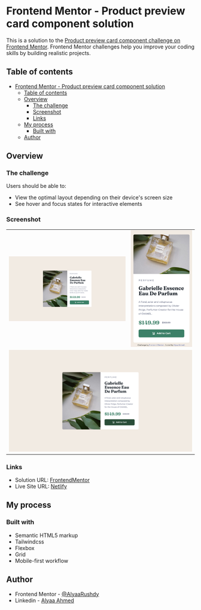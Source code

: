 # Frontend Mentor - Product preview card component solution

This is a solution to the [Product preview card component challenge on Frontend Mentor](https://www.frontendmentor.io/challenges/product-preview-card-component-GO7UmttRfa). Frontend Mentor challenges help you improve your coding skills by building realistic projects.

## Table of contents

- [Frontend Mentor - Product preview card component solution](#frontend-mentor---product-preview-card-component-solution)
  - [Table of contents](#table-of-contents)
  - [Overview](#overview)
    - [The challenge](#the-challenge)
    - [Screenshot](#screenshot)
    - [Links](#links)
  - [My process](#my-process)
    - [Built with](#built-with)
  - [Author](#author)

## Overview

### The challenge

Users should be able to:

- View the optimal layout depending on their device's screen size
- See hover and focus states for interactive elements

### Screenshot

<table>
  <tr>
    <td>
      <img src="./screenshots/desktop.png"/>
    </td>
    <td>
      <img src="./screenshots/mobile.png" />
    </td>
  </tr>
  <tr>
    <td colspan="2">
      <img src="./screenshots/desktop hover.png"/>
    </td>
  </tr>
</table>

### Links

- Solution URL: [FrontendMentor](https://www.frontendmentor.io/solutions/mobile-first-responsive-solution-using-tailwindcss-D68MEa3lZj)
- Live Site URL: [Netlify](https://benevolent-squirrel-8dd395.netlify.app/)

## My process

### Built with

- Semantic HTML5 markup
- Tailwindcss
- Flexbox
- Grid
- Mobile-first workflow

## Author

- Frontend Mentor - [@AlyaaRushdy](https://www.frontendmentor.io/profile/AlyaaRushdy)
- Linkedin - [Alyaa Ahmed](https://www.linkedin.com/in/alyaa-ahmed/)
